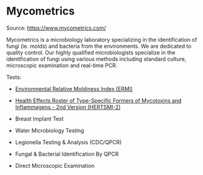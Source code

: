 # Mycometrics

Source: https://www.mycometrics.com/

Mycometrics is a microbiology laboratory specializing in the identification of
fungi (ie. molds) and bacteria from the environments. We are dedicated to
quality control. Our highly qualified microbiologists specialize in the
identification of fungi using various methods including standard culture,
microscopic examination and real-time PCR.

Tests:

* [Environmental Relative Moldiness Index (ERMI)](../environmental-relative-moldiness-index/)

* [Health Effects Roster of Type-Specific Formers of Mycotoxins and Inflammagens - 2nd Version (HERTSMI-2)](../health-effects-roster-of-type-specific-formers-of-mycotoxins-and-inflammagens-2/)

* Breast Implant Test
  
* Water Microbiology Testing

* Legionella Testing & Analysis (CDC/QPCR)
  
* Fungal & Bacterial Identification By QPCR

* Direct Microscopic Examination
